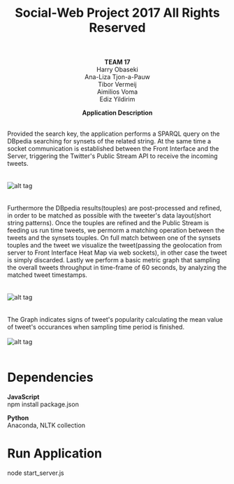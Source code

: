 <h1 align="center">
  <b>Social-Web Project 2017 All Rights Reserved</b><br><br>
</h1>

<p align="center">
<b> TEAM 17 </b><br>
    Harry Obaseki<br>
    Ana-Liza Tjon-a-Pauw<br>
    Tibor Vermeij<br>
    Aimilios Voma<br>
    Ediz Yildirim<br>
</p>


    
   
    
    
    
<p align="center">
<b> Application Description</b>
<br>
<br>
</p>

Provided the search key, the application performs a SPARQL query on the DBpedia searching for synsets of the related string.
At the same time a socket communication is established between the Front Interface and the Server, triggering the Twitter's Public Stream API to receive the incoming tweets.
<br>
<br>
<br>
![alt tag](http://i.imgur.com/v1RCkQy.jpg)
<br>
<br>
<br>
Furthermore the DBpedia results(touples) are post-processed and refined, in order to be matched as possible with the tweeter's data layout(short string patterns). Once the touples are refined and the Public Stream is feeding us run time tweets, we permorm a matching operation between the tweets and the synsets touples. On full match between one of the synsets touples and the tweet we visualize the tweet(passing the geolocation from server to Front Interface Heat Map via web sockets), in other case the tweet is simply discarded. Lastly we perform a basic metric graph that sampling the overall tweets throughput in time-frame of 60 seconds, by analyzing the matched tweet timestamps. 
<br>
<br>
<br>
![alt tag](http://i.imgur.com/8Pa9IyF.jpg)
<br>
<br>
<br>
The Graph indicates signs of tweet's popularity calculating the mean value of tweet's occurances when sampling time period is finished.
<br>
<br>
![alt tag](http://i.imgur.com/IWZSAjv.jpg)
<br>
<br>







# Dependencies

<b> JavaScript </b><br>
npm install package.json

<b> Python </b><br>
Anaconda, NLTK collection

# Run Application
node start_server.js
